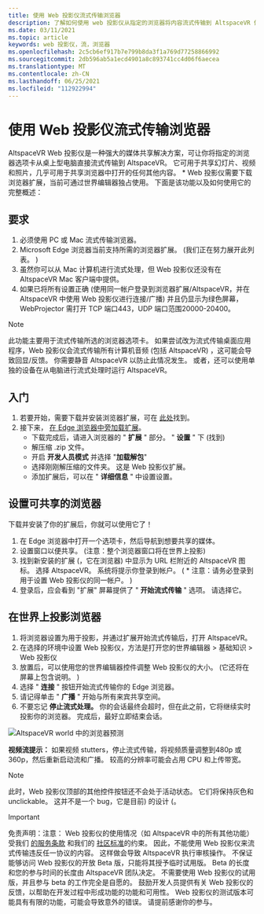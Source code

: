 ```yaml
---
title: 使用 Web 投影仪流式传输浏览器
description: 了解如何使用 web 投影仪从指定的浏览器将内容流式传输到 AltspaceVR 体验。
ms.date: 03/11/2021
ms.topic: article
keywords: web 投影仪，流，浏览器
ms.openlocfilehash: 2c5cb6ef917b7e799b8da3f1a769d77258866992
ms.sourcegitcommit: 2db596ab5a1ecd4901a8c893741cc4d06f6aecea
ms.translationtype: MT
ms.contentlocale: zh-CN
ms.lasthandoff: 06/25/2021
ms.locfileid: "112922994"
---
```

# <a name="using-the-web-projector-to-stream-a-browser"></a>使用 Web 投影仪流式传输浏览器

AltspaceVR Web 投影仪是一种强大的媒体共享解决方案，可让你将指定的浏览器选项卡从桌上型电脑直接流式传输到 AltspaceVR。 它可用于共享幻灯片、视频和照片，几乎可用于共享浏览器中打开的任何其他内容。 * Web 投影仪需要下载浏览器扩展，当前可通过世界编辑器独占使用。 下面是该功能以及如何使用它的完整概述：

## <a name="requirements"></a>要求

1. 必须使用 PC 或 Mac 流式传输浏览器。
2. Microsoft Edge 浏览器当前支持所需的浏览器扩展。  (我们正在努力展开此列表。 ) 
3. 虽然你可以从 Mac 计算机进行流式处理，但 Web 投影仪还没有在 AltspaceVR Mac 客户端中提供。
4. 如果已将所有设置正确 (使用同一帐户登录到浏览器扩展/AltspaceVR，并在 AltspaceVR 中使用 Web 投影仪进行连接/广播) 并且仍显示为绿色屏幕，WebProjector 需打开 TCP 端口443，UDP 端口范围20000-20400。

> [!NOTE]
> 此功能主要用于流式传输所选的浏览器选项卡。 如果尝试改为流式传输桌面应用程序，Web 投影仪会流式传输所有计算机音频 (包括 AltspaceVR) ，这可能会导致回显/反馈。 你需要静音 AltspaceVR 以防止此情况发生。 或者，还可以使用单独的设备在从电脑进行流式处理时运行 AltspaceVR。

## <a name="getting-started"></a>入门

1. 若要开始，需要下载并安装浏览器扩展，可在 [此处](https://account.altvr.com/web_projector)找到。
2. 接下来， [在 Edge 浏览器中旁加载扩展](https://docs.microsoft.com/microsoft-edge/extensions-chromium/getting-started/extension-sideloading)。
    * 下载完成后，请进入浏览器的 " **扩展** " 部分。 " **设置** " 下 (找到) 
    * 解压缩 .zip 文件。
    * 开启 **开发人员模式** 并选择 "**加载解包**"
    * 选择刚刚解压缩的文件夹。 这是 Web 投影仪扩展。
    * 添加扩展后，可以在 " **详细信息** " 中设置设置。

## <a name="setting-up-a-shareable-browser"></a>设置可共享的浏览器

下载并安装了你的扩展后，你就可以使用它了！

1. 在 Edge 浏览器中打开一个选项卡，然后导航到想要共享的媒体。
2. 设置窗口以便共享。  (注意：整个浏览器窗口将在世界上投影) 
3. 找到新安装的扩展 (，它在浏览器) 中显示为 URL 栏附近的 AltspaceVR 图标。 选择 AltspaceVR。 系统将提示你登录到帐户。  ( * 注意：请务必登录到用于设置 Web 投影仪的同一帐户。 ) 
4. 登录后，应会看到 "扩展" 屏幕提供了 " **开始流式传输** " 选项。 请选择它。

## <a name="projecting-your-browser-in-world"></a>在世界上投影浏览器

1. 将浏览器设置为用于投影，并通过扩展开始流式传输后，打开 AltspaceVR。
2. 在选择的环境中设置 Web 投影仪，方法是打开您的世界编辑器 > 基础知识 > Web 投影仪
3. 放置后，可以使用您的世界编辑器控件调整 Web 投影仪的大小。  (它还将在屏幕上包含说明。 ) 
4. 选择 " **连接** " 按钮开始流式传输你的 Edge 浏览器。
5. 请记得单击 " **广播** " 开始与所有来宾共享空间。
6. 不要忘记 **停止流式处理。** 你的会话最终会超时，但在此之前，它将继续实时投影你的浏览器。 完成后，最好立即结束会话。

![AltspaceVR world 中的浏览器预测](images/web-project-img-01.png)

**视频流提示：** 如果视频 stutters，停止流式传输，将视频质量调整到480p 或360p，然后重新启动流和广播。 较高的分辨率可能会占用 CPU 和上传带宽。

> [!NOTE]
> 此时，Web 投影仪顶部的其他控件按钮还不会处于活动状态。 它们将保持灰色和 unclickable。 这并不是一个 bug，它是目前) 的设计 (。

> [!IMPORTANT]
> 免责声明：注意： Web 投影仪的使用情况（如 AltspaceVR 中的所有其他功能）受我们 [的服务条款](../community/terms-of-service.md) 和我们的 [社区标准](../community/community-standards.md)的约束。 因此，不能使用 Web 投影仪来流式传输违反任一协议的内容。 这样做会导致 AltspaceVR 执行审核操作。 不保证能够访问 Web 投影仪的开放 Beta 版，只能将其授予临时试用版。 Beta 的长度和您的参与时间的长度由 AltspaceVR 团队决定。 不需要使用 Web 投影仪的试用版，并且参与 beta 的工作完全是自愿的。 鼓励开发人员提供有关 Web 投影仪的反馈，以帮助在开发过程中形成功能的功能和可用性。 Web 投影仪的测试版本可能具有有限的功能，可能会导致意外的错误。 请提前感谢你的参与。
